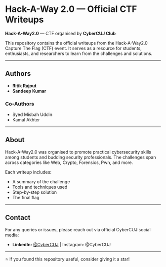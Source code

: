 # Hack-A-Way 2.0 — Official CTF Writeups

**Hack-A-Way2.0** — CTF organised by **CyberCUJ Club**

This repository contains the official writeups from the Hack-A-Way2.0 Capture The Flag (CTF) event. It serves as a resource for students, enthusiasts, and researchers to learn from the challenges and solutions.

---

## Authors

* **Ritik Rajput**
* **Sandeep Kumar**

### Co-Authors

* Syed Misbah Uddin
* Kamal Akhter

---

## About

Hack-A-Way2.0 was organised to promote practical cybersecurity skills among students and budding security professionals. The challenges span across categories like Web, Crypto, Forensics, Pwn, and more.

Each writeup includes:

* A summary of the challenge
* Tools and techniques used
* Step-by-step solution
* The final flag

---

## Contact

For any queries or issues, please reach out via official CyberCUJ social media:

* **LinkedIn:** [@CyberCUJ](https://www.linkedin.com/company/cybercuj) | 
Instagram: @CyberCUJ
---

⭐ If you found this repository useful, consider giving it a star!


